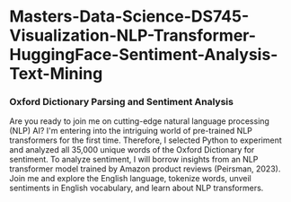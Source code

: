 # Masters-Data-Science-DS745-Visualization-NLP-Transformer-HuggingFace-Sentiment-Analysis-Text-Mining

### Oxford Dictionary Parsing and Sentiment Analysis
Are you ready to join me on cutting-edge natural language processing (NLP) AI? I'm entering into the intriguing world of pre-trained NLP transformers for the first time. Therefore, I selected Python to experiment and analyzed all 35,000 unique words of the Oxford Dictionary for sentiment. To analyze sentiment, I will borrow insights from an NLP transformer model trained by Amazon product reviews (Peirsman, 2023). Join me and explore the English language, tokenize words, unveil sentiments in English vocabulary, and learn about NLP transformers.
